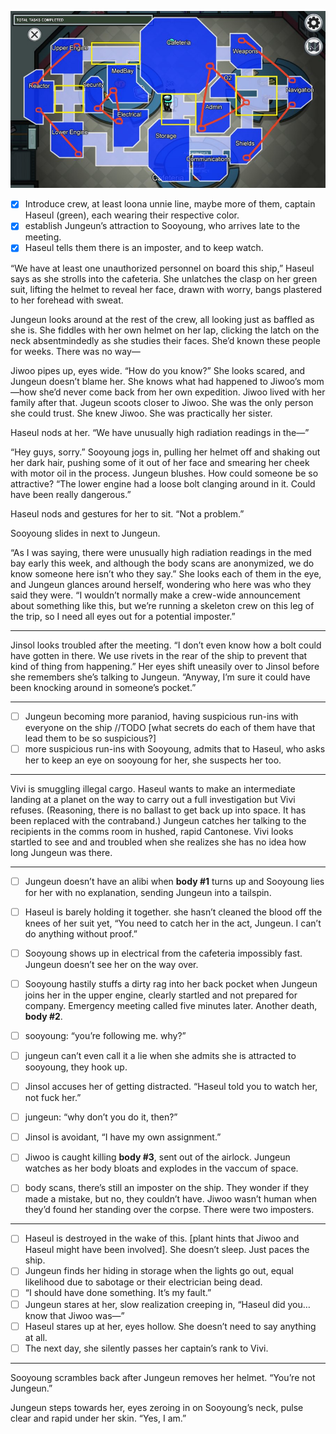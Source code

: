 ![among us map](among_us_map.jpg)

- [x] Introduce crew, at least loona unnie line, maybe more of them, captain Haseul (green), each wearing their respective color.
- [x] establish Jungeun’s attraction to Sooyoung, who arrives late to the meeting.
- [x] Haseul tells them there is an imposter, and to keep watch.

“We have at least one unauthorized personnel on board this ship,” Haseul says as she strolls into the cafeteria. She unlatches the clasp on her green suit, lifting the helmet to reveal her face, drawn with worry, bangs plastered to her forehead with sweat.

Jungeun looks around at the rest of the crew, all looking just as baffled as she is. She fiddles with her own helmet on her lap, clicking the latch on the neck absentmindedly as she studies their faces. She’d known these people for weeks. There was no way—

Jiwoo pipes up, eyes wide. “How do you know?” She looks scared, and Jungeun doesn’t blame her. She knows what had happened to Jiwoo’s mom—how she’d never come back from her own expedition. Jiwoo lived with her family after that. Jugeun scoots closer to Jiwoo. She was the only person she could trust. She knew Jiwoo. She was practically her sister.

Haseul nods at her. “We have unusually high radiation readings in the—”

“Hey guys, sorry.” Sooyoung jogs in, pulling her helmet off and shaking out her dark hair, pushing some of it out of her face and smearing her cheek with motor oil in the process. Jungeun blushes. How could someone be so attractive? “The lower engine had a loose bolt clanging around in it. Could have been really dangerous.”

Haseul nods and gestures for her to sit. “Not a problem.”

Sooyoung slides in next to Jungeun.

“As I was saying, there were unusually high radiation readings in the med bay early this week, and although the body scans are anonymized, we do know someone here isn’t who they say.” She looks each of them in the eye, and Jungeun glances around herself, wondering who here was who they said they were. “I wouldn’t normally make a crew-wide announcement about something like this, but we’re running a skeleton crew on this leg of the trip, so I need all eyes out for a potential imposter.”

---

Jinsol looks troubled after the meeting. “I don’t even know how a bolt could have gotten in there. We use rivets in the rear of the ship to prevent that kind of thing from happening.” Her eyes shift uneasily over to Jinsol before she remembers she’s talking to Jungeun. “Anyway, I’m sure it could have been knocking around in someone’s pocket.”

---

- [ ] Jungeun becoming more paraniod, having suspicious run-ins with everyone on the ship
//TODO [what secrets do each of them have that lead them to be so suspicious?]
- [ ] more suspicious run-ins with Sooyoung, admits that to Haseul, who asks her to keep an eye on sooyoung for her, she suspects her too. 

---

Vivi is smuggling illegal cargo. Haseul wants to make an intermediate landing at a planet on the way to carry out a full investigation but Vivi refuses. (Reasoning, there is no ballast to get back up into space. It has been replaced with the contraband.) Jungeun catches her talking to the recipients in the comms room in hushed, rapid Cantonese. Vivi looks startled to see and and troubled when she realizes she has no idea how long Jungeun was there.

---

- [ ] Jungeun doesn’t have an alibi when **body #1** turns up and Sooyoung lies for her with no explanation, sending Jungeun into a tailspin.

- [ ] Haseul is barely holding it together.  she hasn’t cleaned the blood off the knees of her suit yet, “You need to catch her in the act, Jungeun. I can’t do anything without proof.”

- [ ] Sooyoung shows up in electrical from the cafeteria impossibly fast. Jungeun doesn’t see her on the way over.
- [ ] Sooyoung hastily stuffs a dirty rag into her back pocket when Jungeun joins her in the upper engine, clearly startled and not prepared for company. Emergency meeting called five minutes later. Another death, **body #2**.
- [ ] sooyoung: “you’re following me. why?”
- [ ] jungeun can’t even call it a lie when she admits she is attracted to sooyoung, they hook up.
- [ ] Jinsol accuses her of getting distracted. “Haseul told you to watch her, not fuck her.”
- [ ] jungeun: “why don’t you do it, then?”
- [ ] Jinsol is avoidant, “I have my own assignment.”
- [ ] Jiwoo is caught killing __body #3__, sent out of the airlock. Jungeun watches as her body bloats and explodes in the vaccum of space.
- [ ] body scans, there’s still an imposter on the ship. They wonder if they made a mistake, but no, they couldn’t have. Jiwoo wasn’t human when they’d found her standing over the corpse. There were two imposters.

---

- [ ] Haseul is destroyed in the wake of this. [plant hints that Jiwoo and Haseul might have been involved]. She doesn’t sleep. Just paces the ship. 
- [ ] Jungeun finds her hiding in storage when the lights go out, equal likelihood due to sabotage or their electrician being dead. 
- [ ] “I should have done something. It’s my fault.”
- [ ] Jungeun stares at her, slow realization creeping in, “Haseul did you…know that Jiwoo was—”
- [ ] Haseul stares up at her, eyes hollow. She doesn’t need to say anything at all.
- [ ] The next day, she silently passes her captain’s rank to Vivi.

---

Sooyoung scrambles back after Jungeun removes her helmet. “You’re not Jungeun.”

Jungeun steps towards her, eyes zeroing in on Sooyoung’s neck, pulse clear and rapid under her skin. “Yes, I am.”
